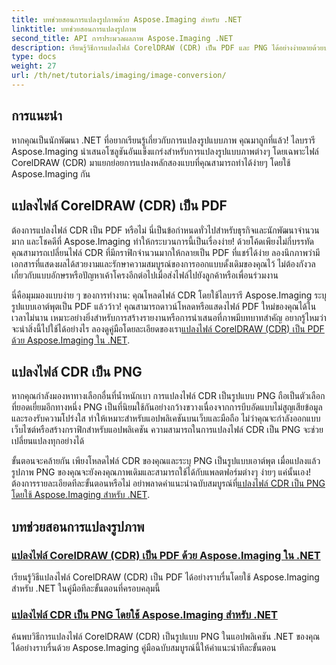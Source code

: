 ```yaml
---
title: บทช่วยสอนการแปลงรูปภาพด้วย Aspose.Imaging สำหรับ .NET
linktitle: บทช่วยสอนการแปลงรูปภาพ
second_title: API การประมวลผลภาพ Aspose.Imaging .NET
description: เรียนรู้วิธีการแปลงไฟล์ CorelDRAW (CDR) เป็น PDF และ PNG ได้อย่างง่ายดายด้วยบทช่วยสอน Aspose.Imaging ที่ครอบคลุมซึ่งออกแบบมาสำหรับนักพัฒนา .NET
type: docs
weight: 27
url: /th/net/tutorials/imaging/image-conversion/
---
```

## การแนะนำ

หากคุณเป็นนักพัฒนา .NET ที่อยากเรียนรู้เกี่ยวกับการแปลงรูปแบบภาพ คุณมาถูกที่แล้ว! ไลบรารี Aspose.Imaging นำเสนอโซลูชันอันแข็งแกร่งสำหรับการแปลงรูปแบบภาพต่างๆ โดยเฉพาะไฟล์ CorelDRAW (CDR) มาแยกย่อยการแปลงหลักสองแบบที่คุณสามารถทำได้ง่ายๆ โดยใช้ Aspose.Imaging กัน

## แปลงไฟล์ CorelDRAW (CDR) เป็น PDF

ต้องการแปลงไฟล์ CDR เป็น PDF หรือไม่ นี่เป็นข้อกำหนดทั่วไปสำหรับธุรกิจและนักพัฒนาจำนวนมาก และโชคดีที่ Aspose.Imaging ทำให้กระบวนการนี้เป็นเรื่องง่าย! ด้วยโค้ดเพียงไม่กี่บรรทัด คุณสามารถเปลี่ยนไฟล์ CDR ที่มีกราฟิกจำนวนมากให้กลายเป็น PDF ที่แชร์ได้ง่าย ลองนึกภาพว่ามีเอกสารที่แสดงผลได้สวยงามและรักษาความสมบูรณ์ของการออกแบบดั้งเดิมของคุณไว้ ไม่ต้องกังวลเกี่ยวกับแบบอักษรหรือปัญหาเค้าโครงอีกต่อไปเมื่อส่งไฟล์ไปยังลูกค้าหรือเพื่อนร่วมงาน 

 นี่คือมุมมองแบบง่าย ๆ ของการทำงาน: คุณโหลดไฟล์ CDR โดยใช้ไลบรารี Aspose.Imaging ระบุรูปแบบเอาต์พุตเป็น PDF แล้วว้าว! คุณสามารถดาวน์โหลดหรือแสดงไฟล์ PDF ใหม่ของคุณได้ในเวลาไม่นาน เหมาะอย่างยิ่งสำหรับการสร้างรายงานหรือการนำเสนอที่ภาพมีบทบาทสำคัญ อยากรู้ไหมว่าจะนำสิ่งนี้ไปใช้ได้อย่างไร ลองดูคู่มือโดยละเอียดของเรา[แปลงไฟล์ CorelDRAW (CDR) เป็น PDF ด้วย Aspose.Imaging ใน .NET](./convert-cdr-files-to-pdf/).

## แปลงไฟล์ CDR เป็น PNG

หากคุณกำลังมองหาทางเลือกอื่นที่น้ำหนักเบา การแปลงไฟล์ CDR เป็นรูปแบบ PNG ถือเป็นตัวเลือกที่ยอดเยี่ยมอีกทางหนึ่ง PNG เป็นที่นิยมใช้กันอย่างกว้างขวางเนื่องจากการบีบอัดแบบไม่สูญเสียข้อมูลและรองรับความโปร่งใส ทำให้เหมาะสำหรับแอปพลิเคชันบนเว็บและมือถือ ไม่ว่าคุณจะกำลังออกแบบเว็บไซต์หรือสร้างกราฟิกสำหรับแอปพลิเคชัน ความสามารถในการแปลงไฟล์ CDR เป็น PNG จะช่วยเปลี่ยนแปลงทุกอย่างได้

 ขั้นตอนจะคล้ายกัน เพียงโหลดไฟล์ CDR ของคุณและระบุ PNG เป็นรูปแบบเอาต์พุต เมื่อแปลงแล้ว รูปภาพ PNG ของคุณจะยังคงคุณภาพเดิมและสามารถใช้ได้กับแพลตฟอร์มต่างๆ ง่ายๆ แค่นั้นเอง! ต้องการรายละเอียดทีละขั้นตอนหรือไม่ อย่าพลาดคำแนะนำฉบับสมบูรณ์ที่[แปลงไฟล์ CDR เป็น PNG โดยใช้ Aspose.Imaging สำหรับ .NET](./convert-cdr-files-to-png/).

## บทช่วยสอนการแปลงรูปภาพ
### [แปลงไฟล์ CorelDRAW (CDR) เป็น PDF ด้วย Aspose.Imaging ใน .NET](./convert-cdr-files-to-pdf/)
เรียนรู้วิธีแปลงไฟล์ CorelDRAW (CDR) เป็น PDF ได้อย่างราบรื่นโดยใช้ Aspose.Imaging สำหรับ .NET ในคู่มือทีละขั้นตอนที่ครอบคลุมนี้
### [แปลงไฟล์ CDR เป็น PNG โดยใช้ Aspose.Imaging สำหรับ .NET](./convert-cdr-files-to-png/)
ค้นพบวิธีการแปลงไฟล์ CorelDRAW (CDR) เป็นรูปแบบ PNG ในแอปพลิเคชัน .NET ของคุณได้อย่างราบรื่นด้วย Aspose.Imaging คู่มือฉบับสมบูรณ์นี้ให้คำแนะนำทีละขั้นตอน